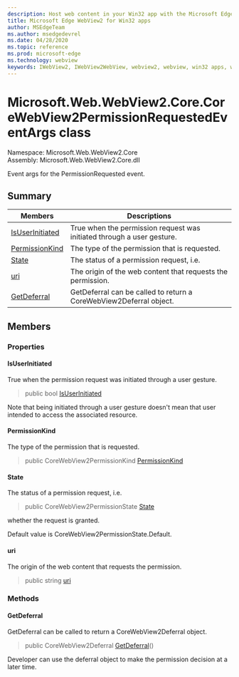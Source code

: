 ```yaml
---
description: Host web content in your Win32 app with the Microsoft Edge WebView2 control
title: Microsoft Edge WebView2 for Win32 apps
author: MSEdgeTeam
ms.author: msedgedevrel
ms.date: 04/28/2020
ms.topic: reference
ms.prod: microsoft-edge
ms.technology: webview
keywords: IWebView2, IWebView2WebView, webview2, webview, win32 apps, win32, edge, ICoreWebView2, ICoreWebView2Controller, browser control, edge html
---
```


# Microsoft.Web.WebView2.Core.CoreWebView2PermissionRequestedEventArgs class 

Namespace: Microsoft.Web.WebView2.Core\
Assembly: Microsoft.Web.WebView2.Core.dll

Event args for the PermissionRequested event.

## Summary

 Members                        | Descriptions
--------------------------------|---------------------------------------------
[IsUserInitiated](#isuserinitiated) | True when the permission request was initiated through a user gesture.
[PermissionKind](#permissionkind) | The type of the permission that is requested.
[State](#state) | The status of a permission request, i.e.
[uri](#uri) | The origin of the web content that requests the permission.
[GetDeferral](#getdeferral) | GetDeferral can be called to return a CoreWebView2Deferral object.

## Members

### Properties

#### IsUserInitiated 

True when the permission request was initiated through a user gesture.

> public bool [IsUserInitiated](#isuserinitiated)

Note that being initiated through a user gesture doesn't mean that user intended to access the associated resource.

#### PermissionKind 

The type of the permission that is requested.

> public CoreWebView2PermissionKind [PermissionKind](#permissionkind)

#### State 

The status of a permission request, i.e.

> public CoreWebView2PermissionState [State](#state)

whether the request is granted.

Default value is CoreWebView2PermissionState.Default.

#### uri 

The origin of the web content that requests the permission.

> public string [uri](#uri)

### Methods

#### GetDeferral 

GetDeferral can be called to return a CoreWebView2Deferral object.

> public CoreWebView2Deferral [GetDeferral](#getdeferral)()

Developer can use the deferral object to make the permission decision at a later time.

